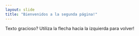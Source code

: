 ```yaml
---
layout: slide
title: "Bienvenidos a la segunda página!"
---
```

Texto gracioso?
Utiliza la flecha hacia la izquierda para volver!
